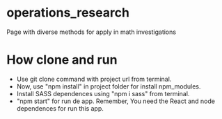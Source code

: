 # operations_research
Page with diverse methods for apply in math investigations
# How clone and run
- Use git clone command with project url from terminal.
- Now, use "npm install" in project folder for install npm_modules.
- Install SASS dependences using "npm i sass" from terminal.
- "npm start" for run de app.
Remember, You need the React and node dependences for run this app.
